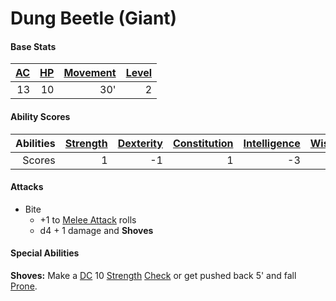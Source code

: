 # Dung Beetle (Giant)

#### Base Stats

| [AC](../../../Player%20Characters/Derived%20Statistics/Armor%20Class.md) | [HP](../../../Player%20Characters/Derived%20Statistics/Health%20Points.md) | [Movement](../../../Game%20Procedures/Movement.md) | [Level](../../../Player%20Characters/Derived%20Statistics/Level.md) |
| -----------------------------------------------------------------------: | -------------------------------------------------------------------------: | -------------------------------------------------: | ------------------------------------------------------------------: |
|                                                                       13 |                                                                         10 |                                                30' |                                                                   2 |
#### Ability Scores

| Abilities | [Strength](../../../Player%20Characters/Chosen%20Statistics/Strength.md) | [Dexterity](../../../Player%20Characters/Chosen%20Statistics/Dexterity.md) | [Constitution](../../../Player%20Characters/Chosen%20Statistics/Constitution.md) | [Intelligence](../../../Player%20Characters/Chosen%20Statistics/Intelligence.md) | [Wisdom](../../../Player%20Characters/Chosen%20Statistics/Wisdom.md)<br> | [Charisma](../../../Player%20Characters/Chosen%20Statistics/Charisma.md)<br> |
| --------: | -----------------------------------------------------------------------: | -------------------------------------------------------------------------: | -------------------------------------------------------------------------------: | -------------------------------------------------------------------------------: | -----------------------------------------------------------------------: | ---------------------------------------------------------------------------: |
|    Scores |                                                                        1 |                                                                         -1 |                                                                                1 |                                                                               -3 |                                                                       -1 |                                                                           -3 |
#### Attacks
- Bite
	- +1 to [Melee Attack](../../../Game%20Procedures/Melee%20Attack.md) rolls
	- d4 + 1 damage and **Shoves**
#### Special Abilities
**Shoves:** Make a [DC](../../../Game%20Procedures/DC.md) 10 [Strength](../../../Player%20Characters/Chosen%20Statistics/Strength.md) [Check](../../../Game%20Procedures/Check.md) or get pushed back 5' and fall [Prone](../../../Conditions/Prone.md).